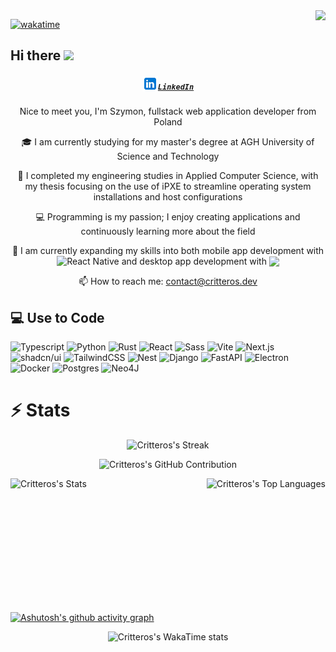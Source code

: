 

<!--
**Critteros/Critteros** is a ✨ _special_ ✨ repository because its `README.md` (this file) appears on your GitHub profile.

Here are some ideas to get you started:

- 🔭 I’m currently working on ...
- 🌱 I’m currently learning ...
- 👯 I’m looking to collaborate on ...
- 🤔 I’m looking for help with ...
- 💬 Ask me about ...
- 📫 How to reach me: ...
- 😄 Pronouns: ...
- ⚡ Fun fact: ...
-->


<img align="right" src="https://visitor-badge.laobi.icu/badge?page_id=Critteros.Critteros">

[![wakatime](https://wakatime.com/badge/user/9ee7764e-0bfd-49ec-8ea8-4b7c458ba670.svg)](https://wakatime.com/@9ee7764e-0bfd-49ec-8ea8-4b7c458ba670)
                
## Hi there <img src="https://media.giphy.com/media/hvRJCLFzcasrR4ia7z/giphy.gif" width="25px"></a>

<h5 align="center">
  <code><a href="https://www.linkedin.com/in/szymon-kozio%C5%82/" title="LinkedIn Profile"><img style="vertical-align:text-bottom" width="25" src="assets/linkedin.svg">LinkedIn</a></code>
</h5>
<div align="center">
    <p>Nice to meet you, I'm Szymon, fullstack web application developer from Poland</p>
    <p>🎓 I am currently studying for my master's degree at AGH University of Science and Technology </p>
    <p>📜 I completed my engineering studies in Applied Computer Science, with my thesis focusing on the use of iPXE to streamline operating system installations and host configurations</p>
    <p>💻 Programming is my passion; I enjoy creating applications and continuously learning more about the field</p>
    <p>🌱 I am currently expanding my skills into both mobile app development with <img style="vertical-align:text-bottom" src="https://img.shields.io/badge/-React%20Native-black?style=flat-square&logo=react" alt="React Native" /> and desktop app development with <img style="vertical-align:text-bottom" src="https://img.shields.io/badge/-Tauri-black?style=flat-square&logo=tauri"/></p>
    <p>📫 How to reach me: <a href="mailto: contact@critteros.dev">contact@critteros.dev</a></p>
</div>

## 💻 Use to Code

![Typescript](https://img.shields.io/badge/Typescript-007acc?style=for-the-badge&labelColor=black&logo=typescript&logoColor=007acc)
![Python](https://img.shields.io/badge/Python-3776AB?style=for-the-badge&logo=python&logoColor=fff)
![Rust](https://img.shields.io/badge/Rust-%23000000.svg?e&style=for-the-badge&logo=rust&logoColor=white)
![React](https://img.shields.io/badge/-React-61DBFB?style=for-the-badge&labelColor=black&logo=react&logoColor=61DBFB)
![Sass](https://img.shields.io/badge/Sass-C69?style=for-the-badge&logo=sass&logoColor=fff)
![Vite](https://img.shields.io/badge/Vite-646CFF?style=for-the-badge&logo=vite&logoColor=fff)
![Next.js](https://img.shields.io/badge/next.js-000000?style=for-the-badge&logo=nextdotjs&logoColor=white)
![shadcn/ui](https://img.shields.io/badge/shadcn%2Fui-000?style=for-the-badge&logo=shadcnui&logoColor=fff)
![TailwindCSS](https://img.shields.io/badge/Tailwind%20CSS-%2338B2AC.svg?style=for-the-badge&logo=tailwind-css&logoColor=white)
![Nest](https://img.shields.io/badge/Nest.js-%23E0234E.svg?style=for-the-badge&logo=nestjs&logoColor=white)
![Django](https://img.shields.io/badge/Django-%23092E20.svg?style=for-the-badge&logo=django&logoColor=white)
![FastAPI](https://img.shields.io/badge/FastAPI-009485.svg?style=for-the-badge&logo=fastapi&logoColor=white)
![Electron](https://img.shields.io/badge/Electron-2B2E3A?style=for-the-badge&logo=electron&logoColor=fff)
![Docker](https://img.shields.io/badge/Docker-2496ED?style=for-the-badge&logo=docker&logoColor=fff)
![Postgres](https://img.shields.io/badge/Postgres-%23316192.svg?style=for-the-badge&logo=postgresql&logoColor=white)
![Neo4J](https://img.shields.io/badge/Neo4j-008CC1?style=for-the-badge&logo=neo4j&logoColor=white)

# ⚡ Stats

<p align="center">
    <img src="https://github-readme-streak-stats.herokuapp.com/?user=Critteros&theme=nightowl&hide_border=true" alt="Critteros's Streak">
</p>

<p align="center">
    <img src="https://github-profile-summary-cards.vercel.app/api/cards/profile-details?username=Critteros&theme=nightowl" alt="Critteros's GitHub Contribution">
</p>

<div style="display: flex; flex-direction: row; justify-content: space-between;">
    <img src="https://github-readme-stats.vercel.app/api?username=Critteros&theme=nightowl&show_icons=true&hide_border=true&count_private=true" height="200px" alt="Critteros's Stats">
    <img src="https://github-readme-stats.vercel.app/api/top-langs/?username=Critteros&theme=nightowl&show_icons=true&hide_border=true&layout=compact" height="200px" alt="Critteros's Top Languages">
</div>

[![Ashutosh's github activity graph](https://github-readme-activity-graph.vercel.app/graph?username=Critteros&bg_color=011627&color=7edbc9&line=c792ea&point=ffea95&area=true&hide_border=true)](https://github.com/ashutosh00710/github-readme-activity-graph)

<p align="center" >
    <img src="https://github-readme-stats.vercel.app/api/wakatime?username=Critteros&theme=nightowl&layout=compact" style="width: 70%;" alt="Critteros's WakaTime stats">
</p>